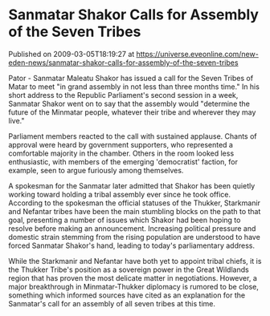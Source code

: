 # Sanmatar Shakor Calls for Assembly of the Seven Tribes
Published on 2009-03-05T18:19:27 at https://universe.eveonline.com/new-eden-news/sanmatar-shakor-calls-for-assembly-of-the-seven-tribes

Pator - Sanmatar Maleatu Shakor has issued a call for the Seven Tribes of Matar to meet "in grand assembly in not less than three months time." In his short address to the Republic Parliament's second session in a week, Sanmatar Shakor went on to say that the assembly would "determine the future of the Minmatar people, whatever their tribe and wherever they may live."

Parliament members reacted to the call with sustained applause. Chants of approval were heard by government supporters, who represented a comfortable majority in the chamber. Others in the room looked less enthusiastic, with members of the emerging 'democratist' faction, for example, seen to argue furiously among themselves.

A spokesman for the Sanmatar later admitted that Shakor has been quietly working toward holding a tribal assembly ever since he took office. According to the spokesman the official statuses of the Thukker, Starkmanir and Nefantar tribes have been the main stumbling blocks on the path to that goal, presenting a number of issues which Shakor had been hoping to resolve before making an announcement. Increasing political pressure and domestic strain stemming from the rising population are understood to have forced Sanmatar Shakor's hand, leading to today's parliamentary address.

While the Starkmanir and Nefantar have both yet to appoint tribal chiefs, it is the Thukker Tribe's position as a sovereign power in the Great Wildlands region that has proven the most delicate matter in negotiations. However, a major breakthrough in Minmatar-Thukker diplomacy is rumored to be close, something which informed sources have cited as an explanation for the Sanmatar's call for an assembly of all seven tribes at this time.
